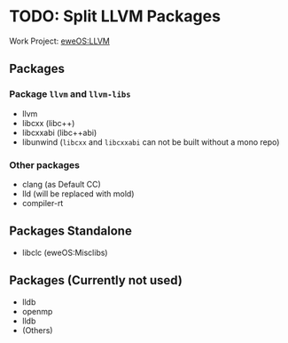 # TODO: Split LLVM Packages

Work Project: [eweOS:LLVM](https://os-build.ewe.moe/project/show/eweOS:LLVM)

## Packages

### Package `llvm` and `llvm-libs`

- llvm
- libcxx (libc++)
- libcxxabi (libc++abi)
- libunwind
(`libcxx` and `libcxxabi` can not be built without a mono repo)

### Other packages

- clang (as Default CC)
- lld (will be replaced with mold)
- compiler-rt

## Packages Standalone

- libclc (eweOS:Misclibs)

## Packages (Currently not used)

- lldb
- openmp
- lldb
- (Others)
